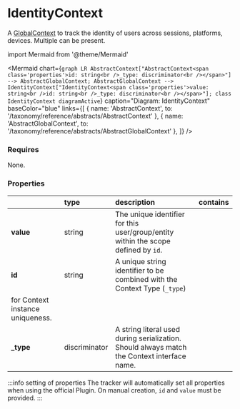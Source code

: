 # IdentityContext

A [GlobalContext](/taxonomy/reference/global-contexts/overview.md)  to track the identity of users across sessions, platforms, devices. Multiple can be present.

import Mermaid from '@theme/Mermaid'

<Mermaid chart={`
    graph LR
      AbstractContext["AbstractContext<span class='properties'>id: string<br />_type: discriminator<br /></span>"] --> AbstractGlobalContext;
      AbstractGlobalContext --> IdentityContext["IdentityContext<span class='properties'>value: string<br />id: string<br />_type: discriminator<br /></span>"];
    class IdentityContext diagramActive
  `}
  caption="Diagram: IdentityContext"
  baseColor="blue"
  links={[
    { name: 'AbstractContext', to: '/taxonomy/reference/abstracts/AbstractContext' },
    { name: 'AbstractGlobalContext', to: '/taxonomy/reference/abstracts/AbstractGlobalContext' },
  ]}
/>

### Requires

None.

### Properties

|           | type          | description                                                                                                 | contains |
|:----------|:--------------|:------------------------------------------------------------------------------------------------------------|:---------|
| **value** | string        | The unique identifier for this user/group/entity within the scope defined by `id`.                          |          |
| **id**    | string        | A unique string identifier to be combined with the Context Type (`_type`) 
for Context instance uniqueness. |          |
| **_type** | discriminator | A string literal used during serialization. Should always match the Context interface name.                 |          |

:::info setting of properties
The tracker will automatically set all properties when using the official Plugin. On manual creation, `id` and `value` must be provided.
:::
